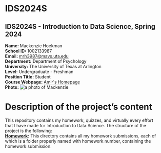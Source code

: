 # IDS2024S

## **IDS2024S - Introduction to Data Science, Spring 2024**  

**Name:** Mackenzie Hoekman  
**School ID:** 1002133987  
**Email:** mrh3987@mavs.uta.edu  
**Department:** Department of Psychology  
**University:** The University of Texas at Arlington  
**Level:** Undergraduate - Freshman  
**Position Title:** Student  
**Course Webpage:** [Amir's Homepage](https://www.cdslab.org/IDS2024S/)  
**Photo:** ![a photo of Mackenzie](20231129_173905~2)





# Description of the project’s content
This repository contains my homework, quizzes, and virtually every effort that I have made for Introduction to Data Science. The structure of the project is the following:  
**[Homework]():** This directory contains all my homework submissions, each of which is a folder properly named with homework number, containing the homework submission.
